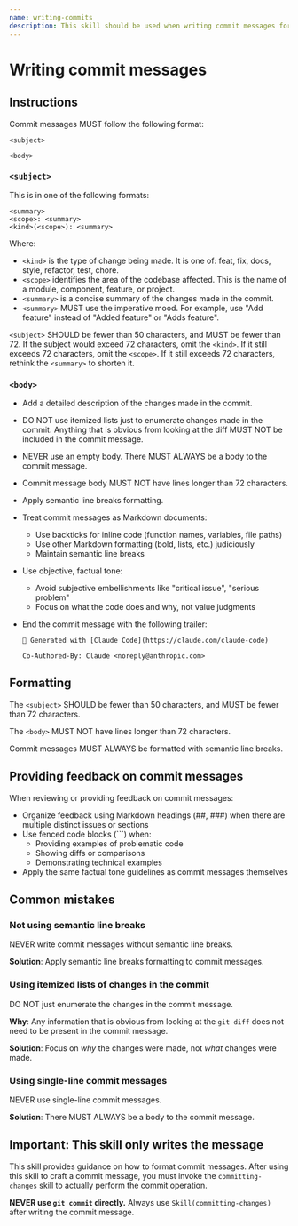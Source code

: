 ```yaml
---
name: writing-commits
description: This skill should be used when writing commit messages for Git or GitHub.
---
```


# Writing commit messages

## Instructions

Commit messages MUST follow the following format:

```
<subject>

<body>
```

### `<subject>`

This is in one of the following formats:

```
<summary>
<scope>: <summary>
<kind>(<scope>): <summary>
```

Where:

- `<kind>` is the type of change being made.
  It is one of: feat, fix, docs, style, refactor, test, chore.
- `<scope>` identifies the area of the codebase affected.
  This is the name of a module, component, feature, or project.
- `<summary>` is a concise summary of the changes made in the commit.
- `<summary>` MUST use the imperative mood.
  For example, use "Add feature" instead of "Added feature" or "Adds feature".

`<subject>` SHOULD be fewer than 50 characters, and MUST be fewer than 72.
If the subject would exceed 72 characters, omit the `<kind>`.
If it still exceeds 72 characters, omit the `<scope>`.
If it still exceeds 72 characters, rethink the `<summary>` to shorten it.

### `<body>`

- Add a detailed description of the changes made in the commit.
- DO NOT use itemized lists just to enumerate changes made in the commit.
  Anything that is obvious from looking at the diff
  MUST NOT be included in the commit message.
- NEVER use an empty body.
  There MUST ALWAYS be a body to the commit message.
- Commit message body MUST NOT have lines longer than 72 characters.
- Apply semantic line breaks formatting.
- Treat commit messages as Markdown documents:
  - Use backticks for inline code (function names, variables, file paths)
  - Use other Markdown formatting (bold, lists, etc.) judiciously
  - Maintain semantic line breaks
- Use objective, factual tone:
  - Avoid subjective embellishments like "critical issue", "serious problem"
  - Focus on what the code does and why, not value judgments
- End the commit message with the following trailer:

  ```
  🤖 Generated with [Claude Code](https://claude.com/claude-code)

  Co-Authored-By: Claude <noreply@anthropic.com>
  ```

## Formatting

The `<subject>` SHOULD be fewer than 50 characters,
and MUST be fewer than 72 characters.

The `<body>` MUST NOT have lines longer than 72 characters.

Commit messages MUST ALWAYS be formatted with semantic line breaks.

## Providing feedback on commit messages

When reviewing or providing feedback on commit messages:

- Organize feedback using Markdown headings (##, ###)
  when there are multiple distinct issues or sections
- Use fenced code blocks (```) when:
  - Providing examples of problematic code
  - Showing diffs or comparisons
  - Demonstrating technical examples
- Apply the same factual tone guidelines as commit messages themselves

## Common mistakes

### Not using semantic line breaks

NEVER write commit messages without semantic line breaks.

**Solution**:
Apply semantic line breaks formatting to commit messages.

### Using itemized lists of changes in the commit

DO NOT just enumerate the changes in the commit message.

**Why**:
Any information that is obvious from looking at the `git diff`
does not need to be present in the commit message.

**Solution**:
Focus on *why* the changes were made,
not *what* changes were made.

### Using single-line commit messages

NEVER use single-line commit messages.

**Solution**:
There MUST ALWAYS be a body to the commit message.

## Important: This skill only writes the message

This skill provides guidance on how to format commit messages.
After using this skill to craft a commit message,
you must invoke the `committing-changes` skill
to actually perform the commit operation.

**NEVER use `git commit` directly.**
Always use `Skill(committing-changes)` after writing the commit message.
